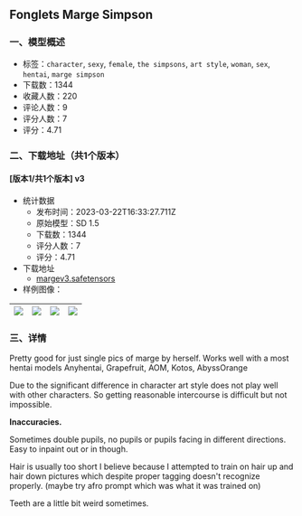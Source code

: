 ## Fonglets Marge Simpson
### 一、模型概述

- 标签：`character`, `sexy`, `female`, `the simpsons`, `art style`, `woman`, `sex`, `hentai`, `marge simpson`
- 下载数：1344
- 收藏人数：220
- 评论人数：9
- 评分人数：7
- 评分：4.71

### 二、下载地址（共1个版本）

#### [版本1/共1个版本] v3

- 统计数据
  - 发布时间：2023-03-22T16:33:27.711Z
  - 原始模型：SD 1.5
  - 下载数：1344
  - 评分人数：7
  - 评分：4.71
- 下载地址
  - [margev3.safetensors](https://civitai.com/api/download/models/27408)
- 样例图像：

| <img src="https://image.civitai.com/xG1nkqKTMzGDvpLrqFT7WA/8ab1653e-5e12-4a32-7fd4-a1ac3e6db900/width=450/301668.jpeg" /> | <img src="https://image.civitai.com/xG1nkqKTMzGDvpLrqFT7WA/7d2d740e-629f-4528-dbed-2513e7572500/width=450/301669.jpeg" /> | <img src="https://image.civitai.com/xG1nkqKTMzGDvpLrqFT7WA/0039b2e7-439b-49bb-8dcd-c54eeb6f0800/width=450/301663.jpeg" /> | <img src="https://image.civitai.com/xG1nkqKTMzGDvpLrqFT7WA/ba941ec9-6428-49b1-4e34-567789171300/width=450/301667.jpeg" /> |
| ---- | ---- | ---- | ---- |


### 三、详情
<p>Pretty good for just single pics of marge by herself. Works well with a most hentai models Anyhentai, Grapefruit, AOM, Kotos, AbyssOrange</p><p></p><p>Due to the significant difference in character art style does not play well with other characters. So getting reasonable intercourse is difficult but not impossible.</p><p></p><p><strong>Inaccuracies.</strong></p><p>Sometimes double pupils, no pupils or pupils facing in different directions. Easy to inpaint out or in though.</p><p>Hair is usually too short I believe because I attempted to train on hair up and hair down pictures which despite proper tagging doesn't recognize properly. (maybe try afro prompt which was what it was trained on)</p><p>Teeth are a little bit weird sometimes.</p>